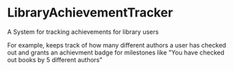 LibraryAchievementTracker
=========================

A System for tracking achievements for library users

For example, keeps track of how many different authors a user has checked out and grants an achievment badge for milestones like "You have checked out books by 5 different authors"
